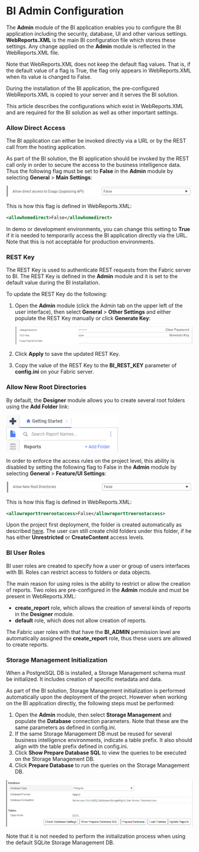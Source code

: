 # BI Admin Configuration

The **Admin** module of the BI application enables you to configure the BI application including the security, database, UI and other various settings. **WebReports.XML** is the main BI configuration file which stores these settings. Any change applied on the **Admin** module is reflected in the WebReports.XML file.

Note that WebReports.XML does not keep the default flag values. That is, if the default value of a flag is True, the flag only appears in WebReports.XML when its value is changed to False. 

During the installation of the BI application, the pre-configured WebReports.XML is copied to your server and it serves the BI solution. 

This article describes the configurations which exist in WebReports.XML and are required for the BI solution as well as other important settings.

### Allow Direct Access

The BI application can either be invoked directly via a URL or by the REST call from the hosting application. 

As part of the BI solution, the BI application should be invoked by the REST call only in order to secure the access to the business intelligence data. Thus the following flag must be set to **False** in the **Admin** module by selecting **General** > **Main Settings**:

![image](images/99_allow_dir_access.PNG)

This is how this flag is defined in WebReports.XML:

~~~xml
<allowhomedirect>False</allowhomedirect>
~~~

In demo or development environments, you can change this setting to **True** if it is needed to temporarily access the BI application directly via the URL. Note that this is not acceptable for production environments. 

### REST Key

The REST Key is used to authenticate REST requests from the Fabric server to BI. The REST Key is defined in the **Admin** module and it is set to the default value during the BI installation.

To update the REST Key do the following:

1. Open the **Admin** module (click the Admin tab on the upper left of the user interface), then select  **General** > **Other Settings** and either populate the REST Key manually or click **Generate Key**:

   ![key](images/bi_rest_key.PNG)

2. Click **Apply** to save the updated REST Key.

3. Copy the value of the REST Key to the **BI_REST_KEY** parameter of **config.ini** on your Fabric server.

### Allow New Root Directories

By default, the **Designer** module allows you to create several root folders using the **Add Folder** link:

![image](images/99_add_folder.PNG)

In order to enforce the access rules on the project level, this ability is disabled by setting the following flag to False in the **Admin** module by selecting **General** > **Feature/UI Settings**:

![image](images/99_allow_new_root.PNG)

This is how this flag is defined in WebReports.XML:

~~~xml
<allowreporttreerootaccess>False</allowreporttreerootaccess>
~~~

Upon the project first deployment, the <project name> folder is created automatically as described [here](01_Installation.md#Project-Initialization-in-BI). The user can still create child folders under this folder, if he has either **Unrestricted** or **CreateContent** access levels.

### BI User Roles 

BI user roles are created to specify how a user or group of users interfaces with BI. Roles can restrict access to folders or data objects.

The main reason for using roles is the ability to restrict or allow the creation of reports. Two roles are pre-configured in the **Admin** module and must be present in WebReports.XML:

* **create_report** role, which allows the creation of several kinds of reports in the **Designer** module.
* **default** role, which does not allow creation of reports.

The Fabric user roles with that have the **BI_ADMIN** permission level are automatically assigned the **create_report** role, thus these users are allowed to create reports.

### Storage Management Initialization

When a PostgreSQL DB is installed, a Storage Management schema must be initialized. It includes creation of specific metadata and data. 

As part of the BI solution, Storage Management initialization is performed automatically upon the deployment of the project. However when working on the BI application directly, the following steps must be performed:

1. Open the **Admin** module, then select **Storage Management** and populate the **Database** connection parameters. Note that these are the same parameters as defined in config.ini.
2. If the same Storage Management DB must be reused for several business intelligence environments, indicate a table prefix. It also should align with the table prefix defined in config.ini.
3. Click **Show Prepare Database SQL** to view the queries to be executed on the Storage Management DB.
4. Click **Prepare Database** to run the queries on the Storage Management DB.

![sm](images/bi_sm_details.PNG)

Note that it is not needed to perform the initialization process when using the default SQLite Storage Management DB.
